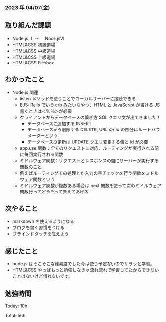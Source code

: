 ### 2023 年 04/07(金)

## 取り組んだ課題

- Node.js １ 〜　 Node.jsⅥ
- HTML&CSS 初級道場
- HTML&CSS 中級道場
- HTML&CSS 上級道場
- HTML&CSS Flexbox

## わかったこと

- Node.js 関連
  - listen メソッドを使うことでローカルサーバーに接続できる
  - EJS: Rails でいう erb みたいなやつ、HTML と JavaScript が書ける JS 書くときは＜％％＞が必要
  - クライアントからデータベースの繋ぎ方 SQL クエリ文が出てきました！
    - データベースに追加する INSERT
    - データベースから削除する DELETE, URL の/:id の部分はルートパラメーターという
    - データベースの更新は UPDATE クエリ変更する値と id が必要
  - app.use 関数：全てのリクエストに対応、ルーティングが実行される前に毎回実行される関数
  - ミドルウェア関数：リクエストとレスポンスの間にサーバーが実行する関数のこと
  - 例えばルーティングでの処理とか入力の空チェックを行う関数をミドルウェア関数という
  - ミドルウェア関数が複数ある場合は next 関数を使って次のミドルウェア関数行ってどうぞって教えてあげる

## 次やること

- markdown を使えるようになる
- ブログを書く習慣をつける
- ブラインドタッチを覚えよう

## 感じたこと

- node.js はそこそこな難易度でした今は使う予定ないのでサラッと学習。
- HTML&CSS やっぱもっと勉強しなきゃ流れ流れで学習してたからできないことはないけど慣れないです。

## 勉強時間

Today: 10h

Total: 56h
